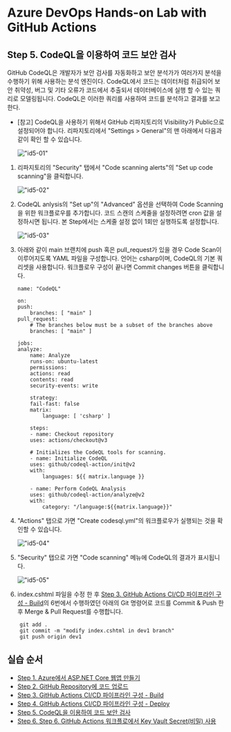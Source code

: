 # Azure DevOps Hands-on Lab with GitHub Actions

## Step 5. CodeQL을 이용하여 코드 보안 검사 

GitHub CodeQL은 개발자가 보안 검사를 자동화하고 보안 분석가가 여러가지 분석을 수행하기 위해 사용하는 분석 엔진이다. CodeQL에서 코드는 데이터처럼 취급되어 보안 취약성, 버그 및 기타 오류가 코드에서 추출되서 데이터베이스에 실행 할 수 있는 쿼리로 모델링됩니다. CodeQL은 이러한 쿼리를 사용하여 코드를 분석하고 결과를 보고한다.

* [참고] CodeQL을 사용하기 위해서 GitHub 리파지토리의 Visibility가 Public으로 설정되어야 합니다. 리파지토리에서 "Settings > General"의 맨 아래에서 다음과 같이 확인 할 수 있습니다.

    !["id5-01"](images/step5-01.png)

1. 리파지토리의 "Security" 탭에서 "Code scanning alerts"의 "Set up code scanning"을 클릭합니다.

    !["id5-02"](images/step5-02.png)

2. CodeQL anlysis의 "Set up"의 "Advanced" 옵션을 선택하여 Code Scanning을 위한 워크플로우를 추가합니다. 코드 스캔의 스케줄을 설정하려면 cron 값을 설정하시면 됩니다. 본 Step에서는 스케줄 설정 없이 1회만 실행하도록 설정합니다. 

    !["id5-03"](images/step5-03.png)

3. 아래와 같이 main 브랜치에 push 혹은 pull_request가 있을 경우 Code Scan이 이루어지도록 YAML 파일을 구성합니다. 언어는 csharp이며, CodeQL의 기본 쿼리셋을 사용합니다. 워크플로우 구성이 끝나면 Commit changes 버튼을 클릭합니다.

    ```
    name: "CodeQL"

    on:
    push:
        branches: [ "main" ]
    pull_request:
        # The branches below must be a subset of the branches above
        branches: [ "main" ]

    jobs:
    analyze:
        name: Analyze
        runs-on: ubuntu-latest
        permissions:
        actions: read
        contents: read
        security-events: write

        strategy:
        fail-fast: false
        matrix:
            language: [ 'csharp' ]

        steps:
        - name: Checkout repository
        uses: actions/checkout@v3

        # Initializes the CodeQL tools for scanning.
        - name: Initialize CodeQL
        uses: github/codeql-action/init@v2
        with:
            languages: ${{ matrix.language }}

        - name: Perform CodeQL Analysis
        uses: github/codeql-action/analyze@v2
        with:
            category: "/language:${{matrix.language}}"
    ```
4. "Actions" 탭으로 가면 "Create codesql.yml"의 워크플로우가 실행되는 것을 확인할 수 있습니다. 

    !["id5-04"](images/step5-04.png)

5. "Security" 탭으로 가면 "Code scanning" 메뉴에 CodeQL의 결과가 표시됩니다. 

    !["id5-05"](images/step5-05.png)

6. index.cshtml 파일을 수정 한 후 [Step 3. GitHub Actions CI/CD 파이프라인 구성 - Build](https://github.com/jeongaelee/ProjectJourneyModule7-GitHubActions/blob/master/step3.md)의 6번에서 수행하였던 아래의 Git 명령어로 코드를 Commit & Push 한 후 Merge & Pull Request를 수행합니다.

```
    git add .
    git commit -m "modify index.cshtml in dev1 branch"
    git push origin dev1
```

## 실습 순서

* [Step 1. Azure에서 ASP.NET Core 웹앱 만들기](https://github.com/jeongaelee/ProjectJourneyModule7-GitHubActions/blob/master/step1.md)
* [Step 2. GitHub Repository에 코드 업로드](https://github.com/jeongaelee/ProjectJourneyModule7-GitHubActions/blob/master/step2.md)
* [Step 3. GitHub Actions CI/CD 파이프라인 구성 - Build](https://github.com/jeongaelee/ProjectJourneyModule7-GitHubActions/blob/master/step3.md)
* [Step 4. GitHub Actions CI/CD 파이프라인 구성 - Deploy](https://github.com/jeongaelee/ProjectJourneyModule7-GitHubActions/blob/master/step4.md)
* [Step 5. CodeQL을 이용하여 코드 보안 검사](https://github.com/jeongaelee/ProjectJourneyModule7-GitHubActions/blob/master/step5.md)
* [Step 6. Step 6. GitHub Actions 워크플로에서 Key Vault Secret(비밀) 사용](https://github.com/jeongaelee/ProjectJourneyModule7-GitHubActions/blob/master/step6.md)
